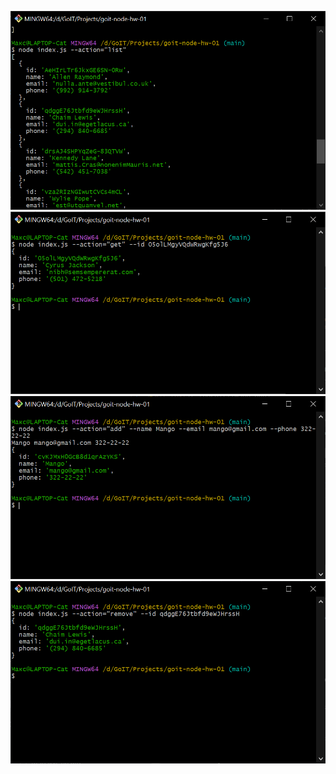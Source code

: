 ![Alt text](./result/image1.png)
![Alt text](./result/image2.png)
![Alt text](./result/image3.png)
![Alt text](./result/image4.png)
